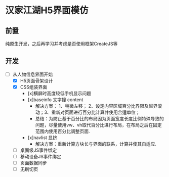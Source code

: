 # 汉家江湖H5界面模仿

## 前置

  纯原生开发，之后再学习并考虑是否使用框架CreateJS等

## 开发

- [ ] 从人物信息界面开始
  - [x] H5页面骨架设计
  - [x] CSS组装界面
    - [x]横屏时高度较低手机显示问题
    - [x]baseinfo 文字撞 content
      - 解决方案： 1、稍微左移； 2、设定内容区域百分比界限及越界滚动；3、重新对页面进行百分比计算并使用合适单位；
      - 总结：为防止基于百分比的布局因为页面宽度长度比例特殊导致的问题，尽量使用vw、vh取代百分比进行布局，在布局之后在固定范围内使用百分比调整页面.
    - [x]navlist 显挤
      - 解决方案：重新计算方块长与界面的联系，计算并使其自适应.
  - [ ] 桌面级JS事件绑定
  - [ ] 移动设备JS事件绑定
  - [ ] 页面数据同步
  - [ ] 无刷切页